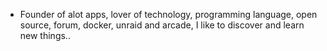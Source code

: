 - Founder of alot apps, lover of technology, programming language, open source, forum, docker, unraid and arcade, I like to discover and learn new things..
  <br>

































































